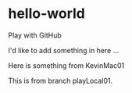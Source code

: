# hello-world
Play with GitHub

I'd like to add something in here ... 

Here is something from KevinMac01

This is from branch playLocal01.